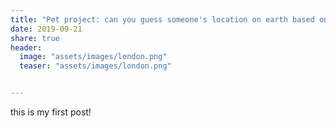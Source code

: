 ```yaml
---
title: "Pet project: can you guess someone's location on earth based on their distance?"
date: 2019-09-21
share: true
header:
  image: "assets/images/london.png"
  teaser: "assets/images/london.png"


---
```



this is my first post!
